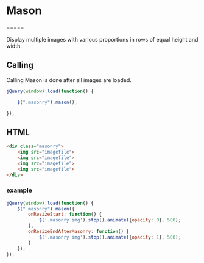 # Mason
=====

Display multiple images with various proportions in rows of equal height and width.

## Calling

Calling Mason is done after all images are loaded.

```js
jQuery(window).load(function() {

	$(".masonry").mason();

});	
```

## HTML

```html
<div class="masonry">
	<img src="imagefile">
	<img src="imagefile">
	<img src="imagefile">
	<img src="imagefile">
</div>
```

### example
```js
jQuery(window).load(function() {
	$(".masonry").mason({
		onResizeStart: function() {
			$('.masonry img').stop().animate({opacity: 0}, 500);
		},
		onResizeEndAfterMasonry: function() {
			$('.masonry img').stop().animate({opacity: 1}, 500);
		}
	});
});
```